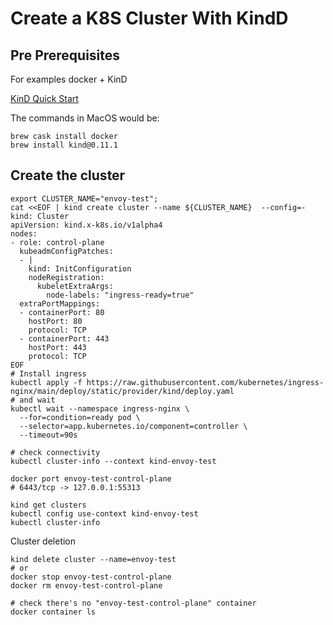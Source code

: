 # Create a K8S Cluster With KindD

## Pre Prerequisites

For examples docker + KinD

[KinD Quick Start](https://kind.sigs.k8s.io/docs/user/quick-start/#installing-with-a-package-manager)

The commands in MacOS would be:
```shell
brew cask install docker
brew install kind@0.11.1
```

## Create the cluster
```shell
export CLUSTER_NAME="envoy-test";
cat <<EOF | kind create cluster --name ${CLUSTER_NAME}  --config=-
kind: Cluster
apiVersion: kind.x-k8s.io/v1alpha4
nodes:
- role: control-plane
  kubeadmConfigPatches:
  - |
    kind: InitConfiguration
    nodeRegistration:
      kubeletExtraArgs:
        node-labels: "ingress-ready=true"
  extraPortMappings:
  - containerPort: 80
    hostPort: 80
    protocol: TCP
  - containerPort: 443
    hostPort: 443
    protocol: TCP
EOF
# Install ingress
kubectl apply -f https://raw.githubusercontent.com/kubernetes/ingress-nginx/main/deploy/static/provider/kind/deploy.yaml
# and wait
kubectl wait --namespace ingress-nginx \
  --for=condition=ready pod \
  --selector=app.kubernetes.io/component=controller \
  --timeout=90s

# check connectivity
kubectl cluster-info --context kind-envoy-test

docker port envoy-test-control-plane
# 6443/tcp -> 127.0.0.1:55313

kind get clusters
kubectl config use-context kind-envoy-test
kubectl cluster-info
```

Cluster deletion

```shell
kind delete cluster --name=envoy-test
# or
docker stop envoy-test-control-plane
docker rm envoy-test-control-plane

# check there's no "envoy-test-control-plane" container
docker container ls
```